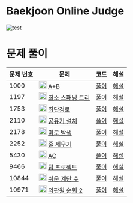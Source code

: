 # Baekjoon Online Judge
![test](https://github.com/whqtker/baekjoon-python/actions/workflows/update-readme.yml/badge.svg)

# 문제 풀이

| 문제 번호 | 문제 | 코드 | 해설 |
|------|------|------|------|
| 1000 | <img src="https://static.solved.ac/tier_small/1.svg" width="20" height="20"> [A+B](https://www.acmicpc.net/problem/1000) | [풀이](./solutions/1000.py) | [해설](https://whqtker.github.io/posts/백준-1000/) |
| 1197 | <img src="https://static.solved.ac/tier_small/12.svg" width="20" height="20"> [최소 스패닝 트리](https://www.acmicpc.net/problem/1197) | [풀이](./solutions/1197.py) | [해설](https://whqtker.github.io/posts/백준-1197/) |
| 1753 | <img src="https://static.solved.ac/tier_small/12.svg" width="20" height="20"> [최단경로](https://www.acmicpc.net/problem/1753) | [풀이](./solutions/1753.py) | [해설](https://whqtker.github.io/posts/백준-1753/) |
| 2110 | <img src="https://static.solved.ac/tier_small/12.svg" width="20" height="20"> [공유기 설치](https://www.acmicpc.net/problem/2110) | [풀이](./solutions/2110.py) | [해설](https://whqtker.github.io/posts/백준-2110/) |
| 2178 | <img src="https://static.solved.ac/tier_small/10.svg" width="20" height="20"> [미로 탐색](https://www.acmicpc.net/problem/2178) | [풀이](./solutions/2178.py) | [해설](https://whqtker.github.io/posts/백준-2178/) |
| 2252 | <img src="https://static.solved.ac/tier_small/13.svg" width="20" height="20"> [줄 세우기](https://www.acmicpc.net/problem/2252) | [풀이](./solutions/2252.py) | [해설](https://whqtker.github.io/posts/백준-2252/) |
| 5430 | <img src="https://static.solved.ac/tier_small/11.svg" width="20" height="20"> [AC](https://www.acmicpc.net/problem/5430) | [풀이](./solutions/5430.py) | [해설](https://whqtker.github.io/posts/백준-5430/) |
| 9466 | <img src="https://static.solved.ac/tier_small/13.svg" width="20" height="20"> [텀 프로젝트](https://www.acmicpc.net/problem/9466) | [풀이](./solutions/9466.py) | [해설](https://whqtker.github.io/posts/백준-9466/) |
| 10844 | <img src="https://static.solved.ac/tier_small/10.svg" width="20" height="20"> [쉬운 계단 수](https://www.acmicpc.net/problem/10844) | [풀이](./solutions/10844.py) | [해설](https://whqtker.github.io/posts/백준-10844/) |
| 10971 | <img src="https://static.solved.ac/tier_small/9.svg" width="20" height="20"> [외판원 순회 2](https://www.acmicpc.net/problem/10971) | [풀이](./solutions/10971.py) | [해설](https://whqtker.github.io/posts/백준-10971/) |
